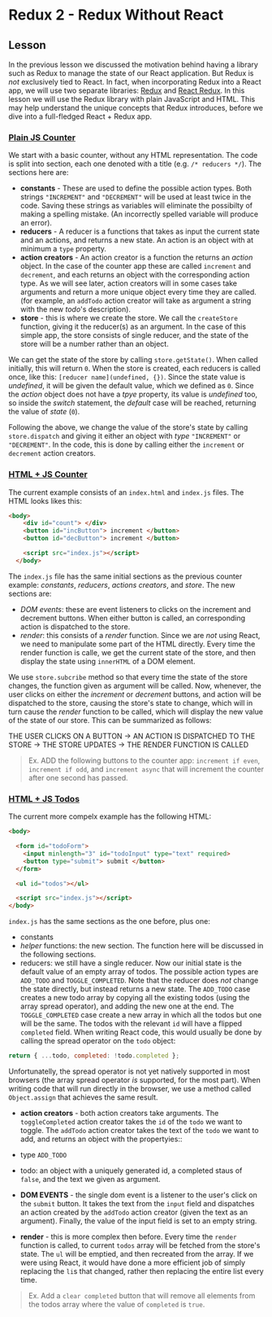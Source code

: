 # Redux 2 - Redux Without React

## Lesson

In the previous lesson we discussed the motivation behind having a library such as Redux to manage the state of our React application. But Redux is _not_ exclusively tied to React. In fact, when incorporating Redux into a React app, we will use two separate libraries: [Redux](https://redux.js.org/) and [React Redux](https://github.com/reactjs/react-redux). In this lesson we will use the Redux library with plain JavaScript and HTML. This may help understand the unique concepts that Redux introduces, before we dive into a full-fledged React + Redux app.

### [Plain JS Counter](https://repl.it/@lizraeli/Redux-Javascript-Counter)

We start with a basic counter, without any HTML representation. The code is split into section, each one denoted with a title (e.g. `/* reducers */`). The sections here are:

* **constants** - These are used to define the possible action types. Both strings `"INCREMENT"` and `"DECREMENT"` will be used at least twice in the code. Saving these strings as variables will eliminate the possibilty of making a spelling mistake. (An incorrectly spelled variable will produce an error).
* **reducers** - A reducer is a functions that takes as input the current state and an actions, and returns a new state. An action is an object with at minimum a `type` property.
* **action creators** - An action creator is a function the returns an _action_ object. In the case of the counter app these are called `increment` and `decrement`, and each returns an object with the corresponding action type. As we will see later, action creators will in some cases take arguments and return a more unique object every time they are called. (for example, an `addTodo` action creator will take as argument a string with the new _todo_'s description).
* **store** - this is where we create the store. We call the `createStore` function, giving it the reducer(s) as an argument. In the case of this simple app, the store consists of single reducer, and the state of the store will be a number rather than an object.

We can get the state of the store by calling `store.getState()`. When called initially, this will return `0`. When the store is created, each reducers is called once, like this: `[reducer name](undefined, {})`. Since the state value is _undefined_, it will be given the default value, which we defined as `0`. Since the _action_ object does not have a _tpye_ property, its value is _undefined_ too, so inside the _switch_ statement, the _default_ case will be reached, returning the value of _state_ (`0`).

Following the above, we change the value of the store's state by calling `store.dispatch` and giving it either an object with _type_ `"INCREMENT"` or `"DECREMENT"`. In the code, this is done by calling either the `increment` or `decrement` action creators.

### [HTML + JS Counter](https://repl.it/@lizraeli/redux-html-js-counter)

The current example consists of an `index.html` and `index.js` files. The HTML looks likes this:

```html
<body>
    <div id="count"> </div>
    <button id="incButton"> increment </button>
    <button id="decButton"> increment </button>

    <script src="index.js"></script>
  </body>
```

The `index.js` file has the same initial sections as the previous counter example: _constants_, _reducers_, _actions creators_, and _store_. The new sections are:

* _DOM events_: these are event listeners to clicks on the increment and decrement buttons. When either button is called, an corresponding action is dispatched to the store.
* _render_: this consists of a _render_ function. Since we are _not_ using React, we need to manipulate some part of the HTML directly. Every time the render function is calle, we get the current state of the store, and then display the state using `innerHTML` of a DOM element.

We use `store.subcribe` method so that every time the state of the store changes, the function given as argument will be called. Now, whenever, the user clicks on either the _increment_ or _decrement_ buttons, and action will be dispatched to the store, causing the store's state to change, which will in turn cause the _render_ function to be called, which will display the new value of the state of our store. This can be summarized as follows:

THE USER CLICKS ON A BUTTON -> AN ACTION IS DISPATCHED TO THE STORE -> THE STORE UPDATES -> THE RENDER FUNCTION IS CALLED

> Ex. ADD the following buttons to the counter app: `increment if even`, `increment if odd`, and `increment async` that will increment the counter after one second has passed.

### [HTML + JS Todos](https://repl.it/@lizraeli/redux-html-js-todos)

The current more compelx example has the following HTML:

```html
<body>

  <form id="todoForm">
    <input minlength="3" id="todoInput" type="text" required>
    <button type="submit"> submit </button>
  </form>

  <ul id="todos"></ul>

  <script src="index.js"></script>
</body>
```

`index.js` has the same sections as the one before, plus one:

* constants
* _helper_ functions: the new section. The function here will be discussed in the following sections.
* reducers: we still have a single reducer. Now our initial state is the default value of an empty array of todos. The possible action types are `ADD_TODO` and `TOGGLE_COMPLETED`. Note that the reducer does _not_ change the state directly, but instead returns a new state. The `ADD_TODO` case creates a new todo array by copying all the existing todos (using the array spread operator), and adding the new one at the end. The `TOGGLE_COMPLETED` case create a new array in which all the todos but one will be the same. The todos with the relevant `id` will have a flipped `completed` field. When writing React code, this would usually be done by calling the spread operator on the `todo` object:

```js
return { ...todo, completed: !todo.completed };
```

Unfortunatelly, the spread operator is not yet natively supported in most browsers (the array spread operator _is_ supported, for the most part). When writing code that will run directly in the browser, we use a method called `Object.assign` that achieves the same result.

* **action creators** - both action creators take arguments. The `toggleCompleted` action creator takes the `id` of the `todo` we want to toggle. The `addTodo` action creator takes the text of the `todo` we want to add, and returns an object with the propertyies::

* type `ADD_TODO`
* todo: an object with a uniquely generated id, a completed staus of `false`, and the text we given as argument.

* **DOM EVENTS** - the single dom event is a listener to the user's click on the `submit` button. It takes the text from the `input` field and dispatches an action created by the `addTodo` action creator (given the text as an argument). Finally, the value of the input field is set to an empty string.

* **render** - this is more complex then before. Every time the `render` function is called, to current `todos` array will be fetched from the store's state. The `ul` will be emptied, and then recreated from the array. If we were using React, it would have done a more efficient job of simply replacing the `li`s that changed, rather then replacing the entire list every time.

> Ex. Add a `clear completed` button that will remove all elements from the todos array where the value of `completed` is `true`.
